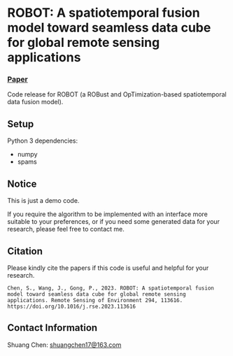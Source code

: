 # ROBOT: A spatiotemporal fusion model toward seamless data cube for global remote sensing applications
### [Paper](https://www.sciencedirect.com/science/article/abs/pii/S0034425723001670)

Code release for ROBOT (a ROBust and OpTimization-based spatiotemporal data fusion model).


## Setup

Python 3 dependencies:

* numpy
* spams


## Notice

This is just a demo code. 

If you require the algorithm to be implemented with an interface more suitable to your preferences, or if you need some generated data for your research, please feel free to contact me.


## Citation

Please kindly cite the papers if this code is useful and helpful for your research.
```
Chen, S., Wang, J., Gong, P., 2023. ROBOT: A spatiotemporal fusion model toward seamless data cube for global remote sensing applications. Remote Sensing of Environment 294, 113616. https://doi.org/10.1016/j.rse.2023.113616
```


## Contact Information
Shuang Chen: shuangchen17@163.com
